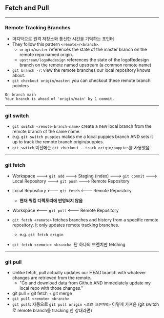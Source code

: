 ## Fetch and Pull
---

### Remote Tracking Branches
* 마지막으로 원격 저장소와 통신한 시간을 기억하는 포인터
* They follow this pattern `<remote>/<branch>`.
    * `origin/master` references the state of the master branch on the remote repo named origin.
    * `upstream/logoRedesign` references the state of the logoRedesign branch on the remote named upstream (a common remote name)
* `git branch -r`: view the remote branches our local repository knows about.
* `git checkout origin/master`: you can checkout these remote branch pointers
```
On branch main
Your branch is ahead of 'origin/main' by 1 commit.
```

---
### git switch
* `git switch <remote-branch-name>` create a new local branch from the remote branch of the same name.
* e.g. `git switch puppies` makes me a local puppies branch AND sets it up to track the remote branch origin/puppies.
* `git switch` 이전에는 `git checkout --track origin/puppies`를 사용했음

---
### git fetch
* Workspace ---> `git add` ---> Staging (index) ---> `git commit` ---> Local Repository ---> `git push` ---> Remote Repository
* Local Repository <--- `git fetch` <--- Remote Repository
    * **현재 워킹 디렉토리에 반영되지 않음**
* Workspace <--- `git pull` <--- Remote Repository

* `git fetch <remote>` fetches branches and history from a specific remote repository. It only updates remote tracking branches.
    * e.g. `git fetch origin`
* `git fetch <remote> <branch>`: 단 하나의 브랜치만 fetching

---
### git pull
* Unlike fetch, pull actually updates our HEAD branch with whatever changes are retrieved from the remote.
    * "Go and download data from Github AND immediately update my local repo with those changes."
* git pull = git fetch + git merge
* `git pull <remote> <branch>`
* `git pull`: 자동으로 `git pull origin <로컬 브랜치명>` 이렇게 가져옴 (git switch로 remote branch를 tracking 한 상태라면)